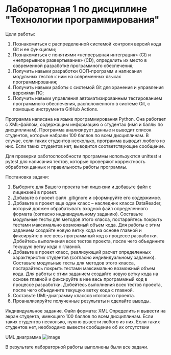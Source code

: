 # Лабораторная 1 по дисциплине "Технологии программирования"
Цели работы:

1. Познакомиться c распределенной системой контроля версий кода Git и ее функциями;
2. Познакомиться с понятиями «непрерывная интеграция» (CI) и «непрерывное развертывание» (CD), определить их место в современной разработке программного обеспечения;
3. Получить навыки разработки ООП-программ и написания модульных тестов к ним на современных языках программирования;
4. Получить навыки работы с системой Git для хранения и управления версиями ПО;
5. Получить навыки управления автоматизированным тестированием программного обеспечения, расположенного в системе Git, с помощью инструмента GitHub Actions.

Программа написана на языке программирования Python. Она работает с XML-файлом, содержащим информацию о студентах (имя и баллы по дисциплинам). Программа анализирует данные и выводит список студентов, которые набрали 100 баллов по всем дисциплинам. В случае, если таких студентов несколько, программа выводит любого из них. Если таких студентов нет, выводится соответствующее сообщение.

Для проверки работоспособности программы используются unittest и pytest для написания тестов, которые проверяют корректность обработки данных и правильность работы программы.

Постановка задачи:

1. Выберите для Вашего проекта тип лицензии и добавьте файл с лицензией в проект.
2. Добавьте в проект файл .gitignore и сформируйте его содержимое.
3. Добавьте в проект еще один класс – наследник класса DataReader, который должен обрабатывать входной файл определенного формата (согласно индивидуальному заданию). Составьте модульные тесты для методов этого класса, постарайтесь покрыть тестами максимально возможный объем кода. Для работы с этим заданием создайте новую ветку кода на основе главной и фиксируйте в нее весь программный код в процессе разработки. Добейтесь выполнения всех тестов проекта, после чего объедините текущую ветку кода с главной.
4. Добавьте в проект класс, реализующий расчет определенных характеристик студентов (согласно индивидуальному заданию). Составьте модульные тесты для методов этого класса, постарайтесь покрыть тестами максимально возможный объем кода. Для работы с этим заданием создайте новую ветку кода на основе главной и фиксируйте в нее весь программный код в процессе разработки. Добейтесь выполнения всех тестов проекта, после чего объедините текущую ветку кода с главной.
5. Составьте UML-диаграмму классов итогового проекта.
6. Проанализируйте полученные результаты и сделайте выводы.

Индивидуальное задание. Файл формата: XML 
Определить и вывести на экран студента, имеющего 100 баллов по всем дисциплинам. Если таких студентов
несколько, нужно вывести любого из них. Если таких студентов нет, необходимо вывести сообщение об их отсутствии

UML диаграмма
![image](https://github.com/user-attachments/assets/1556199e-1902-48cf-9caf-b046df73f552)

В результате лабораторной работы выполнены были все задачи.
